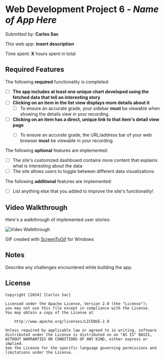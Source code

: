 # Web Development Project 6 - *Name of App Here*

Submitted by: **Carlos Sac**

This web app: **insert description**

Time spent: **X** hours spent in total

## Required Features

The following **required** functionality is completed:

- [ ] **The app includes at least one unique chart developed using the fetched data that tell an interesting story**
- [ ] **Clicking on an item in the list view displays more details about it**
  - [ ] To ensure an accurate grade, your sidebar **must** be viewable when showing the details view in your recording.
- [ ] **Clicking on an item has a direct, unique link to that item's detail view page**
  - [ ] To ensure an accurate grade, the URL/address bar of your web browser **must** be viewable in your recording.  


The following **optional** features are implemented:

- [ ] The site's customized dashboard contains more content that explains what is interesting about the data
- [ ] The site allows users to toggle between different data visualizations

The following **additional** features are implemented:

* [ ] List anything else that you added to improve the site's functionality!

## Video Walkthrough

Here's a walkthrough of implemented user stories:

<img src='http://i.imgur.com/link/to/your/gif/file.gif' title='Video Walkthrough' width='' alt='Video Walkthrough' />


GIF created with [ScreenToGif](https://www.screentogif.com/) for Windows


## Notes

Describe any challenges encountered while building the app.

## License

    Copyright [2024] [Carlos Sac]

    Licensed under the Apache License, Version 2.0 (the "License");
    you may not use this file except in compliance with the License.
    You may obtain a copy of the License at

        http://www.apache.org/licenses/LICENSE-2.0

    Unless required by applicable law or agreed to in writing, software
    distributed under the License is distributed on an "AS IS" BASIS,
    WITHOUT WARRANTIES OR CONDITIONS OF ANY KIND, either express or implied.
    See the License for the specific language governing permissions and
    limitations under the License.
